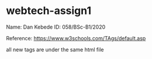 # webtech-assign1
Name: Dan Kebede
ID: 058/BSc-B1/2020

Reference: https://www.w3schools.com/TAgs/default.asp

all new tags are under the same html file
